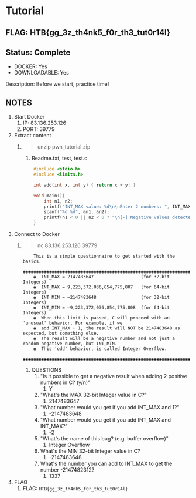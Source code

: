 # Tutorial

## FLAG: HTB{gg_3z_th4nk5_f0r_th3_tut0r14l} 

## Status: Complete

+ DOCKER: Yes
+ DOWNLOADABLE: Yes

Description: Before we start, practice time!

## NOTES

1. Start Docker
   1. IP: 83.136.253.126
   2. PORT: 39779
2. Extract content
   1. > unzip pwn_tutorial.zip
      1. Readme.txt, test, test.c

        ```c
            #include <stdio.h>
            #include <limits.h>

            int add(int x, int y) { return x + y; }

            void main(){
                int n1, n2;
                printf("INT_MAX value: %d\n\nEnter 2 numbers: ", INT_MAX);
                scanf("%d %d", &n1, &n2);
                printf(n1 < 0 || n2 < 0 ? "\n[-] Negative values detected! Exiting..\n" : "\nThe sum of %d and %d is %d\n\n", n1, n2, add(n1, n2));
            }
        ```
3. Connect to Docker
   1. > nc 83.136.253.126 39779

        ```text
            This is a simple questionnaire to get started with the basics.
            ◉◉◉◉◉◉◉◉◉◉◉◉◉◉◉◉◉◉◉◉◉◉◉◉◉◉◉◉◉◉◉◉◉◉◉◉◉◉◉◉◉◉◉◉◉◉◉◉◉◉◉◉◉◉◉◉◉◉◉◉◉◉◉◉◉◉◉◉◉◉◉◉◉◉◉◉◉◉◉◉◉◉◉◉◉◉
            ◉  INT_MAX = 2147483647                  (for 32-bit Integers)
            ◉  INT_MAX = 9,223,372,036,854,775,807   (for 64-bit Integers)
            ◉  INT_MIN = –2147483648                 (for 32-bit Integers)
            ◉  INT_MIN = –9,223,372,036,854,775,808  (for 64-bit Integers)
            ◉  When this limit is passed, C will proceed with an 'unusual' behavior. For example, if we
            ◉  add INT_MAX + 1, the result will NOT be 2147483648 as expected, but something else.
            ◉  The result will be a negative number and not just a random negative number, but INT_MIN.
            ◉  This 'odd' behavior, is called Integer Overflow.
            ◉◉◉◉◉◉◉◉◉◉◉◉◉◉◉◉◉◉◉◉◉◉◉◉◉◉◉◉◉◉◉◉◉◉◉◉◉◉◉◉◉◉◉◉◉◉◉◉◉◉◉◉◉◉◉◉◉◉◉◉◉◉◉◉◉◉◉◉◉◉◉◉◉◉◉◉◉◉◉◉◉◉◉◉◉◉
        ```

      1. QUESTIONS
         1. "Is it possible to get a negative result when adding 2 positive numbers in C? (y/n)"
            1. Y
         2. "What's the MAX 32-bit Integer value in C?"
            1. 2147483647
         3. "What number would you get if you add INT_MAX and 1?"
            1. -2147483648
         4. "What number would you get if you add INT_MAX and INT_MAX?"
            1. -2
         5. "What's the name of this bug? (e.g. buffer overflow)"
            1. Integer Overflow
         6. What's the MIN 32-bit Integer value in C?
            1. -2147483648
         7. What's the number you can add to INT_MAX to get the number -2147482312?
            1. 1337
4. FLAG
   1. FLAG: `HTB{gg_3z_th4nk5_f0r_th3_tut0r14l} `